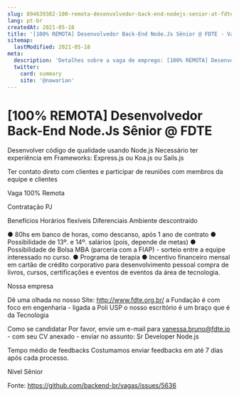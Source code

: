 ```yaml
---
slug: 894639382-100-remota-desenvolvedor-back-end-nodejs-senior-at-fdte
lang: pt-br
createdAt: 2021-05-18
title: '[100% REMOTA] Desenvolvedor Back-End Node.Js Sênior @ FDTE - Vaga de Emprego'
sitemap:
  lastModified: 2021-05-18
meta:
  description: 'Detalhes sobre a vaga de emprego: [100% REMOTA] Desenvolvedor Back-End Node.Js Sênior @ FDTE'
  twitter:
    card: summary
    site: '@nawarian'
---
```


# [100% REMOTA] Desenvolvedor Back-End Node.Js Sênior @ FDTE

Desenvolver código de qualidade usando Node.js
Necessário ter experiência em Frameworks: Express.js ou Koa.js ou Sails.js

Ter contato direto com clientes e participar de reuniões com membros da equipe e clientes

Vaga 100% Remota

Contratação
PJ

Benefícios
Horários flexíveis
Diferenciais
Ambiente descontraído

● 80hs em banco de horas, como descanso, após 1 ano de contrato
● Possibilidade de 13º. e 14º. salários (pois, depende de metas)
● Possibilidade de Bolsa MBA (parceria com a FIAP) - sorteio entre a equipe interessado no curso.
● Programa de terapia
● Incentivo financeiro mensal em cartão de crédito corporativo para desenvolvimento pessoal
compra de livros, cursos, certificações e eventos de eventos da área de tecnologia.

Nossa empresa

Dê uma olhada no nosso Site: http://www.fdte.org.br/
a Fundação é com foco em engenharia - ligada a Poli USP
o nosso escritório é um braço que é da Tecnologia

Como se candidatar
Por favor, envie um e-mail para vanessa.bruno@fdte.io - com seu CV anexado - enviar no assunto: Sr Developer Node.js

Tempo médio de feedbacks
Costumamos enviar feedbacks em até 7 dias após cada processo.

Nível Sênior

Fonte: https://github.com/backend-br/vagas/issues/5636